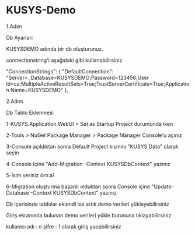 # KUSYS-Demo

1.Adım

Db Ayarları

KUSYSDEMO adında bir db oluşturunuz.

connectionstring'i aşağıdaki gibi kullanabilirsiniz

"ConnectionStrings": {
  "DefaultConnection": "Server=.;Database=KUSYSDEMO;Password=123456;User Id=sa;MultipleActiveResultSets=True;TrustServerCertificate=True;Application Name=KUSYSDEMO"
},

2.Adım

Db Tablo Eklenmesi

1-KUSYS.Application.WebUI > Set as Startup Project durumunda iken

2-Tools > NuGet Package Manager > Package Manager Console'u açınız

3-Console açıldıktan sonra Default Project kısmını "KUSYS.Data" olarak seçin

4-Console içine "Add-Migration -Context KUSYSDbContext" yazınız

5-İsim veriniz örn:a1

6-Migration oluşturma başarılı olduktan sonra Console içine "Update-Database -Context KUSYSDbContext" yazınız


Db içerisinde tablolar eklendi ise artık demo verileri yükleyebilirsiniz

Giriş ekranında bulunan demo verileri yükle butonuna tıklayabilirsiniz

kullanıcı adı : o şifre : 1 olarak giriş yapabilirsiniz
